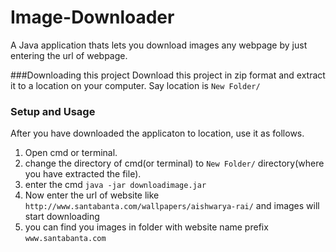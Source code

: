 Image-Downloader
================
A Java application thats lets you download images any webpage by just entering the url of webpage.

###Downloading this project
Download this project in zip format and extract it to a location on your computer.
Say location is `New Folder/`

### Setup and Usage
After you have downloaded the applicaton to location, use it as follows.

1. Open cmd or terminal.
2. change the directory of cmd(or terminal) to `New Folder/` directory(where you have extracted the file).
3. enter the cmd `java -jar downloadimage.jar`
4. Now enter the url of website like `http://www.santabanta.com/wallpapers/aishwarya-rai/` and images will start downloading
5. you can find you images in folder with website name prefix `www.santabanta.com`
